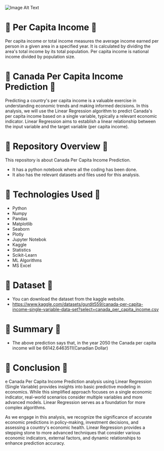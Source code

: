 ![Image Alt Text](https://media.istockphoto.com/id/155156722/photo/canadian-currency.jpg?s=2048x2048&w=is&k=20&c=DSAb6pPzHNDUjIjRFoaYQC4Xoe14pnfJrReBD0uZqtw=)

# 🌷  Per Capita Income  🌷
Per capita income or total income measures the average income earned per person in a given area in a specified year. It is calculated by dividing the area's total income by its total population. Per capita income is national income divided by population size.

# 🌷  Canada Per Capita Income Prediction  🌷
Predicting a country's per capita income is a valuable exercise in understanding economic trends and making informed decisions. In this analysis, we will use the Linear Regression algorithm to predict Canada's per capita income based on a single variable, typically a relevant economic indicator. Linear Regression aims to establish a linear relationship between the input variable and the target variable (per capita income).

# 🌷  Repository Overview  🌷
This repository is about Canada Per Capita Income Prediction.
   - It has a python notebook where all the coding has been done.
   - It also has the relevant datasets and files used for this analysis.

# 🌷  Technologies Used  🌷
* Python
* Numpy
* Pandas
* Matplotlib
* Seaborn
* Plotly
* Jupyter Notebok
* Kaggle
* Statistics
* Scikit-Learn
* ML Algorithms
* MS Excel

# 🌷  Dataset  🌷
* You can download the dataset from the kaggle website.
* https://www.kaggle.com/datasets/gurdit559/canada-per-capita-income-single-variable-data-set?select=canada_per_capita_income.csv

# 🌷  Summary  🌷     
* The above prediction says that, in the year 2050 the Canada per capita income will be 66142.6463511(Canadian Dollar)

# 🌷  Conclusion  🌷
e Canada Per Capita Income Prediction analysis using Linear Regression (Single Variable) provides insights into basic predictive modeling in economics. While this simplified approach focuses on a single economic indicator, real-world scenarios consider multiple variables and more advanced models. Linear Regression serves as a foundation for more complex algorithms.

As we engage in this analysis, we recognize the significance of accurate economic predictions in policy-making, investment decisions, and assessing a country's economic health. Linear Regression provides a stepping stone to more advanced techniques that consider various economic indicators, external factors, and dynamic relationships to enhance prediction accuracy.



















